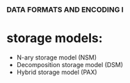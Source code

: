 ### DATA FORMATS AND ENCODING I 

# storage models:
- N-ary storage model (NSM)
- Decomposition storage model (DSM)
- Hybrid storage model (PAX)



